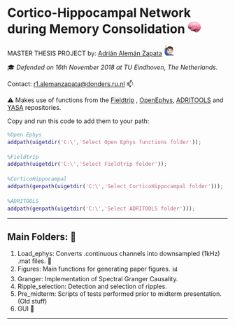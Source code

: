 # Cortico-Hippocampal Network during Memory Consolidation <img src="brain.png" width="30"> 

MASTER THESIS PROJECT by: [Adrián Alemán Zapata](https://www.linkedin.com/in/adri%C3%A1n-alem%C3%A1n-zapata-b1b727b2/) <img src="raised.png" width="25"> 

:mortar_board: *Defended on 16th November 2018 at TU Eindhoven, The Netherlands.* 
<!---<p align="center">
<img src="giphy.gif" width="300">
</p>
<!--- <img src="poster_Adrian8.png" width="800">--->

Contact: r1.alemanzapata@donders.ru.nl :mailbox: 

:warning: Makes use of functions from the [Fieldtrip](https://github.com/fieldtrip/fieldtrip) , [OpenEphys](https://github.com/open-ephys/analysis-tools), [ADRITOOLS](https://github.com/Aleman-Z/ADRITOOLS) and [YASA](https://github.com/raphaelvallat/yasa) repositories.

Copy and run this code to add them to your path:
```matlab
%Open Ephys
addpath(uigetdir('C:\','Select Open Ephys functions folder'));

%Fieldtrip
addpath(uigetdir('C:\','Select Fieldtrip folder'));

%CorticoHippocampal
addpath(genpath(uigetdir('C:\','Select CorticoHippocampal folder')));

%ADRITOOLS
addpath(genpath(uigetdir('C:\','Select ADRITOOLS folder')));
```
--------------------------------
## Main Folders: :file_folder: 
1. Load_ephys: Converts .continuous channels into downsampled (1kHz) .mat files. :floppy_disk:
2. Figures: Main functions for generating paper figures. :bar_chart: 
3. Granger: Implementation of Spectral Granger Causality. 
4. Ripple_selection: Detection and selection of ripples.
5. Pre_midterm: Scripts of tests performed prior to midterm presentation. (Old stuff)
6. GUI :hammer:
--------------------------------
